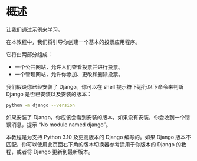 # 概述

让我们通过示例来学习。

在本教程中，我们将引导你创建一个基本的投票应用程序。

它将由两部分组成：

- 一个公共网站，允许人们查看投票并进行投票。
- 一个管理网站，允许你添加、更改和删除投票。

我们假设你已经安装了 Django。你可以在 shell 提示符下运行以下命令来判断 Django 是否已安装以及安装的版本：

```bash
python -m django --version
```

如果安装了 Django，你应该会看到安装的版本。如果没有安装，你会收到一个错误消息，提示 “No module named django”。

本教程是为支持 Python 3.10 及更高版本的 Django 编写的。如果 Django 版本不匹配，你可以使用此页面右下角的版本切换器参考适用于你版本的 Django 的教程，或者将 Django 更新到最新版本。
